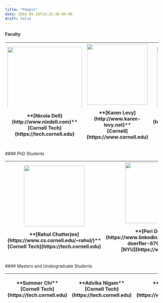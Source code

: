 ```yaml
---
title: "People"
date: 2018-05-16T14:25:38-04:00
draft: false
---
```

#### Faculty
  <table>
  <thead>
  <tr>
  <th width="10px">  <img class="middle-img" src="/images/NicolaDell.jpg" style="object-fit: cover;width: 245px; max-height: 200px;"/> <p>**[Nicola Dell](http://www.nixdell.com)**<br>[Cornell Tech](https://tech.cornell.edu)</p>
  </th>
  <th width="10px"><img class="middle-img" src="/images/KarenLevy.jpg" style="object-fit: cover;width: 200px; max-height: 200px;"/><p>**[Karen Levy](http://www.karen-levy.net)**<br>[Cornell](https://www.cornell.edu)</p>
  </th>
  <th width="10px"> <img class="middle-img" src="/images/DamonMcCoy.jpg" style="object-fit: cover;width: 200px; max-height: 200px;"/> <p>**[Damon McCoy](http://damonmccoy.com)**<br>[NYU](https://www.nyu.edu)</p>
  </th>
  <th width="10px"> <img class="middle-img" src="/images/ThomasRistenpart.jpg" style="object-fit: cover;width: 200px; max-height: 200px;"/> <p>**[Tom Ristenpart](https://rist.tech.cornell.edu)**<br>[Cornell Tech](https://tech.cornell.edu)</p>
  </th>
  </thead>
</table>
<table>
#### PhD Students
  <thead>
  <th width="10px"> <img class="middle-img" src="/images/RahulChatterjee.jpg" style="object-fit: cover;width: 200px; max-height: 200px;"/> <p>**[Rahul Chatterjee](https://www.cs.cornell.edu/~rahul/)**<br>[Cornell Tech](https://tech.cornell.edu)</p>
  </th>
  <th width="10px"> <img class="middle-img" src="/images/PeriwinkleDoerfler.jpg" style="object-fit: cover;width: 200px; max-height: 200px;"/> <p>**[Peri Doerfler](https://www.linkedin.com/in/periwinkle-doerfler-67914667)**<br>[NYU](https://www.nyu.edu)</p>
  </th>
  <th width="10px"><img class="middle-img" src="/images/DianaFreed.jpg" style="object-fit: cover;width: 200px; max-height: 200px;"/> <p>**[Diana Freed](https://infosci.cornell.edu/content/freed)**<br>[Cornell Tech](https://tech.cornell.edu)</p>
  </th>
  <th width="10px"><img class="middle-img" src="/images/SamHavron.jpg" style="object-fit: cover;width: 200px; max-height: 200px;"/><p>**[Sam Havron](https://sam.havron.xyz)**<br>[Cornell Tech](https://tech.cornell.edu)</p></th>
</thead>
<table>
#### Masters and Undergraduate Students
  <thead>
  <th width="10px">
  <p>**Summer Chi**<br>[Cornell Tech](https://tech.cornell.edu)</p>
  </th>
  <th width="10px">
  <p>**Advika Nigam**<br>[Cornell Tech](https://tech.cornell.edu)</p>
  </th>
  <th width="10px">
  <p>**Hadas Orgad**<br>[Technion](https://www.technion.ac.il/en/)</p>
  </th>
  <th width="10px">
  <p>**Jackeline Palmer**<br>[Hunter College](http://www.hunter.cuny.edu)</p>
  </th>
  <th width="10px">
  <p>**Anmol Seth**<br>[Cornell Tech](https://tech.cornell.edu)</p>
  </th>
  </thead>
</table>
